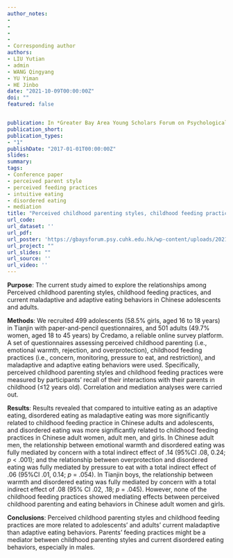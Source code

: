 ```yaml
---
author_notes:
-
-
-
-
- Corresponding author
authors:
- LIU Yutian
- admin
- WANG Qingyang 
- YU Yiman 
- HE Jinbo
date: "2021-10-09T00:00:00Z"
doi: ""
featured: false


publication: In *Greater Bay Area Young Scholars Forum on Psychological Science*
publication_short:
publication_types:
- "1"
publishDate: "2017-01-01T00:00:00Z"
slides: 
summary:
tags:
- Conference paper
- perceived parent style
- perceived feeding practices
- intuitive eating
- disordered eating
- mediation
title: "Perceived childhood parenting styles, childhood feeding practices, and current maladaptive and adaptive eating behaviors among Chinese adolescents and adults"
url_code:
url_dataset: ''
url_pdf: 
url_poster: 'https://gbaysforum.psy.cuhk.edu.hk/wp-content/uploads/2021/10/CUHKSZ_Yutian-Liu.pdf'
url_project: ""
url_slides: ""
url_source: ''
url_video: ''
---
```

**Purpose**: The current study aimed to explore the relationships among Perceived childhood parenting styles, childhood feeding practices, and current maladaptive and adaptive eating behaviors in Chinese adolescents and adults.


**Methods**: We recruited 499 adolescents (58.5% girls, aged 16 to 18 years) in Tianjin with paper-and-pencil questionnaires, and 501 adults (49.7% women, aged 18 to 45 years) by Credamo, a reliable online survey platform. A set of questionnaires assessing perceived childhood parenting (i.e., emotional warmth, rejection, and overprotection), childhood feeding practices (i.e., concern, monitoring, pressure to eat, and restriction), and maladaptive and adaptive eating behaviors were used. Specifically, perceived childhood parenting styles and childhood feeding practices were measured by participants’ recall of their interactions with their parents in childhood (≤12 years old). Correlation and mediation analyses were carried out.


**Results**: Results revealed that compared to intuitive eating as an adaptive eating, disordered eating as maladaptive eating was more significantly related to childhood feeding practice in Chinese adults and adolescents, and disordered eating was more significantly related to childhood feeding practices in Chinese adult women, adult men, and girls. In Chinese adult men, the relationship between emotional warmth and disordered eating was fully mediated by concern with a total indirect effect of .14 (95%CI .08, 0.24; *p* < .001); and the relationship between overprotection and disordered eating was fully mediated by pressure to eat with a total indirect effect of .06 (95%CI .01, 0.14; *p* = .054). In Tianjin boys, the relationship between warmth and disordered eating was fully mediated by concern with a total indirect effect of .08 (95% CI .02, .18; *p* = .045). However, none of the childhood feeding practices showed mediating effects between perceived childhood parenting and eating behaviors in Chinese adult women and girls.


**Conclusions**: Perceived childhood parenting styles and childhood feeding practices are more related to adolescents’ and adults’ current maladaptive than adaptive eating behaviors. Parents’ feeding practices might be a mediator between childhood parenting styles and current disordered eating behaviors, especially in males.
